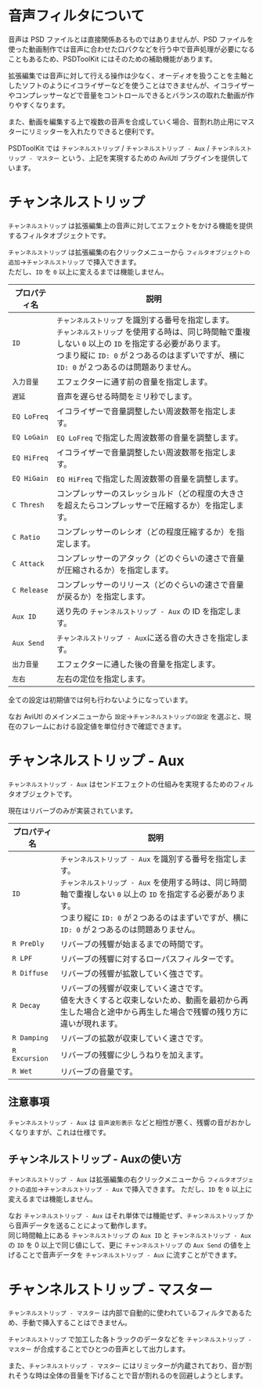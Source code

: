 # 音声フィルタについて

音声は PSD ファイルとは直接関係あるものではありませんが、PSD ファイルを使った動画制作では音声に合わせた口パクなどを行う中で音声処理が必要になることもあるため、PSDToolKit にはそのための補助機能があります。

拡張編集では音声に対して行える操作は少なく、オーディオを扱うことを主軸としたソフトのようにイコライザーなどを使うことはできませんが、イコライザーやコンプレッサーなどで音量をコントロールできるとバランスの取れた動画が作りやすくなります。

また、動画を編集する上で複数の音声を合成していく場合、音割れ防止用にマスターにリミッターを入れたりできると便利です。

PSDToolKit では `チャンネルストリップ` / `チャンネルストリップ - Aux` / `チャンネルストリップ - マスター` という、上記を実現するための AviUtl プラグインを提供しています。

# チャンネルストリップ

`チャンネルストリップ` は拡張編集上の音声に対してエフェクトをかける機能を提供するフィルタオブジェクトです。

`チャンネルストリップ` は拡張編集の右クリックメニューから `フィルタオブジェクトの追加`→`チャンネルストリップ` で挿入できます。  
ただし、`ID` を `0` 以上に変えるまでは機能しません。

プロパティ名|説明
---|---
`ID`|`チャンネルストリップ` を識別する番号を指定します。<br>`チャンネルストリップ` を使用する時は、同じ時間軸で重複しない `0` 以上の `ID` を指定する必要があります。<br>つまり縦に `ID: 0` が２つあるのはまずいですが、横に `ID: 0` が２つあるのは問題ありません。
`入力音量`|エフェクターに通す前の音量を指定します。
`遅延`|音声を遅らせる時間をミリ秒でします。
`EQ LoFreq`|イコライザーで音量調整したい周波数帯を指定します。
`EQ LoGain`|`EQ LoFreq` で指定した周波数帯の音量を調整します。
`EQ HiFreq`|イコライザーで音量調整したい周波数帯を指定します。
`EQ HiGain`|`EQ HiFreq` で指定した周波数帯の音量を調整します。
`C Thresh`|コンプレッサーのスレッショルド（どの程度の大きさを超えたらコンプレッサーで圧縮するか）を指定します。
`C Ratio`|コンプレッサーのレシオ（どの程度圧縮するか）を指定します。
`C Attack`|コンプレッサーのアタック（どのぐらいの速さで音量が圧縮されるか）を指定します。
`C Release`|コンプレッサーのリリース（どのぐらいの速さで音量が戻るか）を指定します。
`Aux ID`|送り先の `チャンネルストリップ - Aux` の ID を指定します。
`Aux Send`|`チャンネルストリップ - Aux`に送る音の大きさを指定します。
`出力音量`|エフェクターに通した後の音量を指定します。
`左右`|左右の定位を指定します。

全ての設定は初期値では何も行わないようになっています。

なお AviUtl のメインメニューから `設定`→`チャンネルストリップの設定` を選ぶと、現在のフレームにおける設定値を単位付きで確認できます。

# チャンネルストリップ - Aux

`チャンネルストリップ - Aux` はセンドエフェクトの仕組みを実現するためのフィルタオブジェクトです。

現在はリバーブのみが実装されています。

プロパティ名|説明
---|---
`ID`|`チャンネルストリップ - Aux` を識別する番号を指定します。<br>`チャンネルストリップ - Aux` を使用する時は、同じ時間軸で重複しない `0` 以上の `ID` を指定する必要があります。<br>つまり縦に `ID: 0` が２つあるのはまずいですが、横に `ID: 0` が２つあるのは問題ありません。
`R PreDly`|リバーブの残響が始まるまでの時間です。
`R LPF`|リバーブの残響に対するローパスフィルターです。
`R Diffuse`|リバーブの残響が拡散していく強さです。
`R Decay`|リバーブの残響が収束していく速さです。<br>値を大きくすると収束しないため、動画を最初から再生した場合と途中から再生した場合で残響の残り方に違いが現れます。
`R Damping`|リバーブの拡散が収束していく速さです。
`R Excursion`|リバーブの残響に少しうねりを加えます。
`R Wet`|リバーブの音量です。

## 注意事項

`チャンネルストリップ - Aux` は `音声波形表示` などと相性が悪く、残響の音がおかしくなりますが、これは仕様です。

## チャンネルストリップ - Auxの使い方

`チャンネルストリップ - Aux` は拡張編集の右クリックメニューから `フィルタオブジェクトの追加`→`チャンネルストリップ - Aux` で挿入できます。
ただし、`ID` を `0` 以上に変えるまでは機能しません。

なお `チャンネルストリップ - Aux` はそれ単体では機能せず、`チャンネルストリップ` から音声データを送ることによって動作します。  
同じ時間軸上にある `チャンネルストリップ` の `Aux ID` と `チャンネルストリップ - Aux` の `ID` を 0 以上で同じ値にして、更に `チャンネルストリップ` の `Aux Send` の値を上げることで音声データを `チャンネルストリップ - Aux` に流すことができます。

# チャンネルストリップ - マスター

`チャンネルストリップ - マスター` は内部で自動的に使われているフィルタであるため、手動で挿入することはできません。

`チャンネルストリップ` で加工した各トラックのデータなどを `チャンネルストリップ - マスター` が合成することでひとつの音声として出力します。

また、`チャンネルストリップ - マスター` にはリミッターが内蔵されており、音が割れそうな時は全体の音量を下げることで音が割れるのを回避しようとします。
